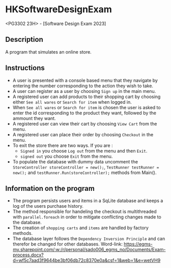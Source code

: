 # HKSoftwareDesignExam
&lt;PG3302 23H> - [Software Design Exam 2023] 

## Description
A program that simulates an online store.

## Instructions
* A user is presented with a console based menu that they navigate by entering the number corresponding to the action they wish to take.
* A user can register as a user by choosing `Sign up` in the main menu.
* A registered user can add products to their shopping cart by choosing either `See all wares` or `Search for item` when logged in.
* When `See all wares` or `Search for item` is chosen the user is asked to enter the id corresponding to the product they want, followed by the ammount they want.
* A registered user can view their cart by choosing `View Cart` from the menu.
* A registered user can place their order by choosing `Checkout` in the menu.
* To exit the store there are two ways. If you are :
	- `Signed in` you choose `Log out` from the menu and then `Exit`.
	- `signed out` you choose `Exit` from the menu.
* To populate the database with dummy data uncomment the `StoreController storeController = new();`, `TestRunner testRunner = new();` and `testRunner.Run(storeController);` methods from Main().

## Information on the program
* The program persists users and items in a SqLite database and keeps a log of the users purchase history.
* The method responsible for handeling the checkout is multithreaded with `parallel.foreach` in order to mitigate conflicting changes made to the database.
* The creation of `shopping carts` and `items` are handled by factory methods.
* The database layer follows the `Dependency Inversion Principle` and can therefor be changed for other databases.
Word-link: https://egms-my.sharepoint.com/:w:/r/personal/sado006_egms_no/Documents/Exam-process.docx?d=wf5c7aad3f9644be3bf06db72c8370e0a&csf=1&web=1&e=wetVH9
